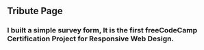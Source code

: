 ## Tribute Page

### I built a simple survey form, It is the first freeCodeCamp Certification Project for Responsive Web Design.
